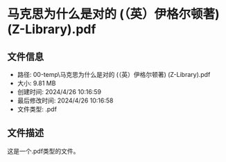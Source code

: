 ﻿# 马克思为什么是对的 (（英）伊格尔顿著) (Z-Library).pdf

## 文件信息
- 路径: 00-temp\马克思为什么是对的 (（英）伊格尔顿著) (Z-Library).pdf
- 大小: 9.81 MB
- 创建时间: 2024/4/26 10:16:59
- 最后修改时间: 2024/4/26 10:16:58
- 文件类型: .pdf

## 文件描述
这是一个.pdf类型的文件。

